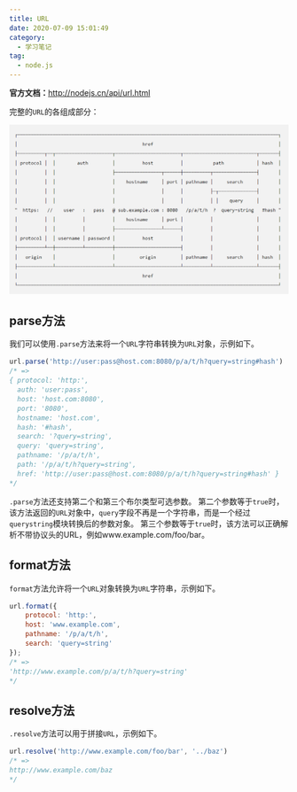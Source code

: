 ```yaml
---
title: URL
date: 2020-07-09 15:01:49
category:
  - 学习笔记
tag:
  - node.js
---
```


**官方文档：**<http://nodejs.cn/api/url.html>

完整的`URL`的各组成部分：

![image-20220614202420009](./img/image-20220614202420009.png)

## parse方法

我们可以使用`.parse`方法来将一个`URL`字符串转换为`URL`对象，示例如下。

```js
url.parse('http://user:pass@host.com:8080/p/a/t/h?query=string#hash')
/* =>
{ protocol: 'http:',
  auth: 'user:pass',
  host: 'host.com:8080',
  port: '8080',
  hostname: 'host.com',
  hash: '#hash',
  search: '?query=string',
  query: 'query=string',
  pathname: '/p/a/t/h',
  path: '/p/a/t/h?query=string',
  href: 'http://user:pass@host.com:8080/p/a/t/h?query=string#hash' }
*/
```

`.parse`方法还支持第二个和第三个布尔类型可选参数。
第二个参数等于`true`时，该方法返回的`URL`对象中，`query`字段不再是一个字符串，而是一个经过`querystring`模块转换后的参数对象。
第三个参数等于`true`时，该方法可以正确解析不带协议头的URL，例如www.example.com/foo/bar。

## format方法

`format`方法允许将一个`URL`对象转换为`URL`字符串，示例如下。

```js
url.format({
    protocol: 'http:',
    host: 'www.example.com',
    pathname: '/p/a/t/h',
    search: 'query=string'
});
/* =>
'http://www.example.com/p/a/t/h?query=string'
*/
```

## resolve方法

`.resolve`方法可以用于拼接`URL`，示例如下。

```js
url.resolve('http://www.example.com/foo/bar', '../baz')
/* =>
http://www.example.com/baz
*/
```
